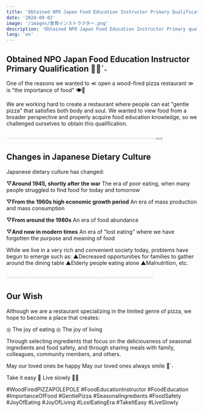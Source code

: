 ```yaml
---
title: 'Obtained NPO Japan Food Education Instructor Primary Qualification'
date: '2024-09-02'
image: '/images/食育インストラクター.png'
description: 'Obtained NPO Japan Food Education Instructor Primary qualification. Our thoughts on the importance of food and opening a wood-fired pizza restaurant.'
lang: 'en'
---
```


## Obtained NPO Japan Food Education Instructor Primary Qualification ✍🏻ˊ˗

One of the reasons we wanted to
≪ open a wood-fired pizza restaurant ≫
is "the importance of food" 🍽💭

We are working hard to create a restaurant where people can eat
"gentle pizza" that satisfies both body and soul.
We wanted to view food from a broader perspective and properly acquire food education knowledge,
so we challenged ourselves to obtain this qualification.

𓐄𓐄𓐄𓐄𓐄𓐄𓐄𓐄𓐄𓐄𓐄𓐄𓐄𓐄𓐄𓐄𓐄𓐄𓐄𓐄𓐄𓐄𓐄𓐄𓐄𓐄𓐄𓐄𓐄𓐄𓐄𓐄𓐄𓐄𓐄𓐄𓐄𓐄𓐄𓐄𓐄𓐄𓐄𓐄𓐄𓐄𓐄𓐄𓐄𓐄𓐄𓐄𓐄𓐄 𓈄

## Changes in Japanese Dietary Culture

Japanese dietary culture has changed:

**▽Around 1945, shortly after the war**
The era of poor eating, when many people struggled to find food for today and tomorrow

**▽From the 1960s high economic growth period**
An era of mass production and mass consumption

**▽From around the 1980s**
An era of food abundance

**▽And now in modern times**
An era of "lost eating" where we have forgotten the purpose and meaning of food

While we live in a very rich and convenient society today,
problems have begun to emerge such as:
▲Decreased opportunities for families to gather around the dining table
▲Elderly people eating alone
▲Malnutrition, etc.

𓐄𓐄𓐄𓐄𓐄𓐄𓐄𓐄𓐄𓐄𓐄𓐄𓐄𓐄𓐄𓐄𓐄𓐄𓐄𓐄𓐄𓐄𓐄𓐄𓐄𓐄𓐄𓐄𓐄𓐄𓐄𓐄𓐄𓐄𓐄𓐄𓐄𓐄𓐄𓐄𓐄𓐄𓐄𓐄𓐄𓐄𓐄𓐄𓐄𓐄𓐄𓐄𓐄𓐄

## Our Wish

Although we are a restaurant specializing in the limited genre of pizza,
we hope to become a place that creates:

◎ The joy of eating
◎ The joy of living

Through selecting ingredients that focus on the deliciousness of seasonal ingredients and food safety,
and through sharing meals with family, colleagues, community members, and others.

May our loved ones be happy
May our loved ones always smile 🌳ˊ˗

Take it easy 👣
Live slowly 🐢➿

#WoodFiredPIZZAPOLEPOLE #FoodEducationInstructor #FoodEducation #ImportanceOfFood #GentlePizza #SeasonalIngredients #FoodSafety #JoyOfEating #JoyOfLiving #LostEatingEra #TakeItEasy #LiveSlowly
